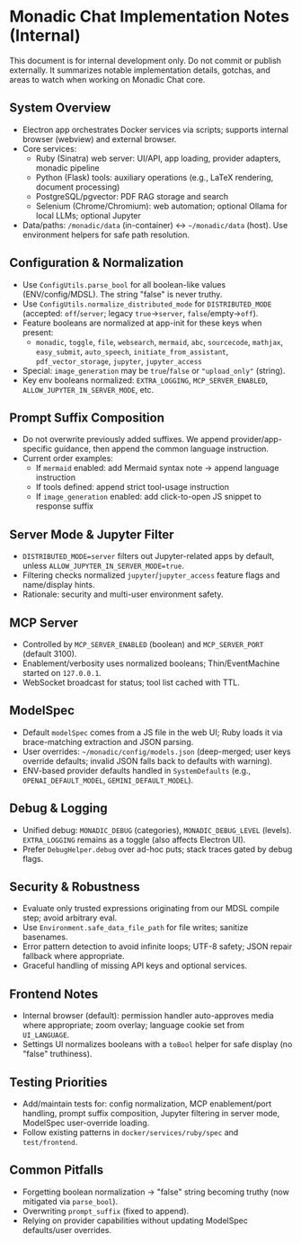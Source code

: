 # Monadic Chat Implementation Notes (Internal)

This document is for internal development only. Do not commit or publish externally. It summarizes notable implementation details, gotchas, and areas to watch when working on Monadic Chat core.

## System Overview
- Electron app orchestrates Docker services via scripts; supports internal browser (webview) and external browser.
- Core services:
  - Ruby (Sinatra) web server: UI/API, app loading, provider adapters, monadic pipeline
  - Python (Flask) tools: auxiliary operations (e.g., LaTeX rendering, document processing)
  - PostgreSQL/pgvector: PDF RAG storage and search
  - Selenium (Chrome/Chromium): web automation; optional Ollama for local LLMs; optional Jupyter
- Data/paths: `/monadic/data` (in-container) ↔ `~/monadic/data` (host). Use environment helpers for safe path resolution.

## Configuration & Normalization
- Use `ConfigUtils.parse_bool` for all boolean-like values (ENV/config/MDSL). The string "false" is never truthy.
- Use `ConfigUtils.normalize_distributed_mode` for `DISTRIBUTED_MODE` (accepted: `off`/`server`; legacy `true`→`server`, `false`/empty→`off`).
- Feature booleans are normalized at app-init for these keys when present:
  - `monadic`, `toggle`, `file`, `websearch`, `mermaid`, `abc`, `sourcecode`, `mathjax`, `easy_submit`, `auto_speech`, `initiate_from_assistant`, `pdf_vector_storage`, `jupyter`, `jupyter_access`
- Special: `image_generation` may be `true`/`false` or `"upload_only"` (string).
- Key env booleans normalized: `EXTRA_LOGGING`, `MCP_SERVER_ENABLED`, `ALLOW_JUPYTER_IN_SERVER_MODE`, etc.

## Prompt Suffix Composition
- Do not overwrite previously added suffixes. We append provider/app-specific guidance, then append the common language instruction.
- Current order examples:
  - If `mermaid` enabled: add Mermaid syntax note → append language instruction
  - If tools defined: append strict tool-usage instruction
  - If `image_generation` enabled: add click-to-open JS snippet to response suffix

## Server Mode & Jupyter Filter
- `DISTRIBUTED_MODE=server` filters out Jupyter-related apps by default, unless `ALLOW_JUPYTER_IN_SERVER_MODE=true`.
- Filtering checks normalized `jupyter`/`jupyter_access` feature flags and name/display hints.
- Rationale: security and multi-user environment safety.

## MCP Server
- Controlled by `MCP_SERVER_ENABLED` (boolean) and `MCP_SERVER_PORT` (default 3100).
- Enablement/verbosity uses normalized booleans; Thin/EventMachine started on `127.0.0.1`.
- WebSocket broadcast for status; tool list cached with TTL.

## ModelSpec
- Default `modelSpec` comes from a JS file in the web UI; Ruby loads it via brace-matching extraction and JSON parsing.
- User overrides: `~/monadic/config/models.json` (deep-merged; user keys override defaults; invalid JSON falls back to defaults with warning).
- ENV-based provider defaults handled in `SystemDefaults` (e.g., `OPENAI_DEFAULT_MODEL`, `GEMINI_DEFAULT_MODEL`).

## Debug & Logging
- Unified debug: `MONADIC_DEBUG` (categories), `MONADIC_DEBUG_LEVEL` (levels). `EXTRA_LOGGING` remains as a toggle (also affects Electron UI).
- Prefer `DebugHelper.debug` over ad-hoc puts; stack traces gated by debug flags.

## Security & Robustness
- Evaluate only trusted expressions originating from our MDSL compile step; avoid arbitrary eval.
- Use `Environment.safe_data_file_path` for file writes; sanitize basenames.
- Error pattern detection to avoid infinite loops; UTF-8 safety; JSON repair fallback where appropriate.
- Graceful handling of missing API keys and optional services.

## Frontend Notes
- Internal browser (default): permission handler auto-approves media where appropriate; zoom overlay; language cookie set from `UI_LANGUAGE`.
- Settings UI normalizes booleans with a `toBool` helper for safe display (no "false" truthiness).

## Testing Priorities
- Add/maintain tests for: config normalization, MCP enablement/port handling, prompt suffix composition, Jupyter filtering in server mode, ModelSpec user-override loading.
- Follow existing patterns in `docker/services/ruby/spec` and `test/frontend`.

## Common Pitfalls
- Forgetting boolean normalization → "false" string becoming truthy (now mitigated via `parse_bool`).
- Overwriting `prompt_suffix` (fixed to append).
- Relying on provider capabilities without updating ModelSpec defaults/user overrides.

